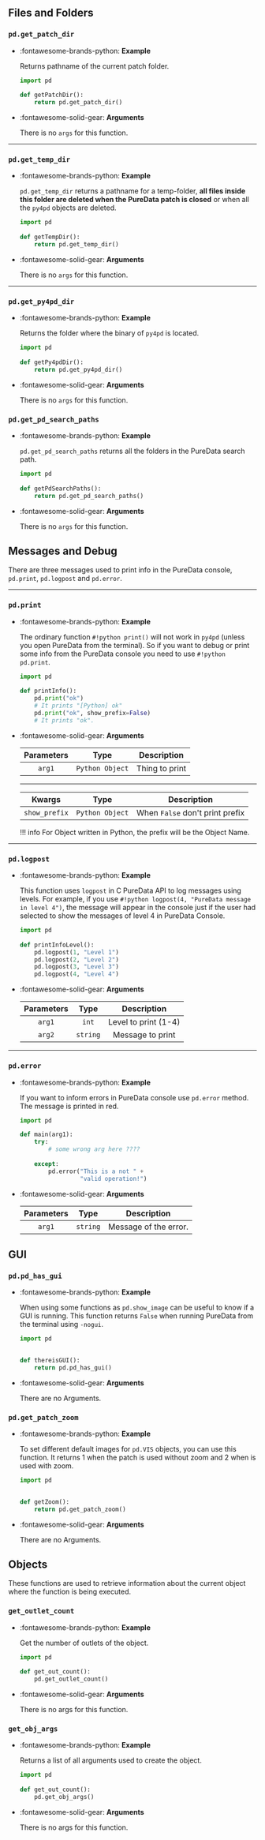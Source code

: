 ## Files and Folders


### `pd.get_patch_dir`

<div class="grid cards" markdown>

-   :fontawesome-brands-python: __Example__

    Returns pathname of the current patch folder.
    
    ``` py
    import pd
	    
    def getPatchDir():
        return pd.get_patch_dir()

    ```

-   :fontawesome-solid-gear: __Arguments__

    There is no `args` for this function.
    
</div>


-------------------------------------- 


### `pd.get_temp_dir`



<div class="grid cards" markdown>

-   :fontawesome-brands-python: __Example__

    `pd.get_temp_dir` returns a pathname for a temp-folder, **all files inside this folder are deleted when the PureData patch is closed** or when all the `py4pd` objects are deleted.

    ``` py
    import pd
	    
    def getTempDir():
        return pd.get_temp_dir()

    ```

-   :fontawesome-solid-gear: __Arguments__

    There is no `args` for this function.
    
</div>

---

### `pd.get_py4pd_dir`

<div class="grid cards" markdown>

-   :fontawesome-brands-python: __Example__

    Returns the folder where the binary of `py4pd` is located.
    
    ``` py
    import pd
	    
    def getPy4pdDir():
        return pd.get_py4pd_dir()

    ```

-   :fontawesome-solid-gear: __Arguments__

    There is no `args` for this function.
    
</div>


### `pd.get_pd_search_paths`



<div class="grid cards" markdown>

-   :fontawesome-brands-python: __Example__

    `pd.get_pd_search_paths` returns all the folders in the PureData search path.
    
    ``` py
    import pd
	    
    def getPdSearchPaths():
        return pd.get_pd_search_paths()

    ```

-   :fontawesome-solid-gear: __Arguments__

    There is no `args` for this function.
    
</div>


## Messages and Debug

There are three messages used to print info in the PureData console, `pd.print`, `pd.logpost` and `pd.error`.

------------------
### `pd.print`

<div class="grid cards" markdown>

-   :fontawesome-brands-python: __Example__


    The ordinary function `#!python print()` will not work in `py4pd` (unless you open PureData from the terminal). So if you want to debug or print some info from the PureData console you need to use `#!python pd.print`. 

    
    ``` py
    import pd
	    
    def printInfo():
        pd.print("ok") 
        # It prints "[Python] ok"
        pd.print("ok", show_prefix=False) 
        # It prints "ok".

    ```

-   :fontawesome-solid-gear: __Arguments__

    | Parameters     | Type | Description                   | 
    | :-----------: | :----: | :------------------------------: |
    | `arg1`   | `Python Object` | Thing to print |

    ---
    | Kwargs | Type | Description                   | 
    | :-----------: | :----: | :------------------------------: |
    | `show_prefix`   | `Python Object` | When `False` don't print prefix |

    !!! info
        For Object written in Python, the prefix will be the Object Name.
    
</div>

------------------
### `pd.logpost`

<div class="grid cards" markdown>

-   :fontawesome-brands-python: __Example__

    This function uses `logpost` in C PureData API to log messages using levels. For example, if you use `#!python logpost(4, "PureData message in level 4")`, the message will appear in the console just if the user had selected to show the messages of level 4 in PureData Console.
    
    ``` py
    import pd
	    
    def printInfoLevel():
        pd.logpost(1, "Level 1") 
        pd.logpost(2, "Level 2") 
        pd.logpost(3, "Level 3") 
        pd.logpost(4, "Level 4") 

    ```

-   :fontawesome-solid-gear: __Arguments__

    | Parameters     | Type | Description                   | 
    | :-----------: | :----: | :------------------------------: |
    | `arg1`   | `int` | Level to print (1-4) |
    | `arg2`   | `string` | Message to print |

</div>

---

### `pd.error`

<div class="grid cards" markdown>

-   :fontawesome-brands-python: __Example__
    
    If you want to inform errors in PureData console use `pd.error` method. The message is printed in red.
    
    ``` py
    import pd

    def main(arg1):
        try:
            # some wrong arg here ????
        
        except:
            pd.error("This is a not " +
                     "valid operation!")

    ```

-   :fontawesome-solid-gear: __Arguments__

    | Parameters     | Type | Description                   | 
    | :-----------: | :----: | :------------------------------: |
    | `arg1`   | `string` | Message of the error. |

</div>

## GUI

### `pd.pd_has_gui`

<div class="grid cards" markdown>

-   :fontawesome-brands-python: __Example__

    When using some functions as `pd.show_image` can be useful to know if a GUI is running. This function returns `False` when running PureData from the terminal using `-nogui`.

    ``` py
    import pd
	    

    def thereisGUI():
        return pd.pd_has_gui()

    ```

-   :fontawesome-solid-gear: __Arguments__

    There are no Arguments.

</div>


### `pd.get_patch_zoom`

<div class="grid cards" markdown>

-   :fontawesome-brands-python: __Example__

    To set different default images for `pd.VIS` objects, you can use this function. It returns 1 when the patch is used without zoom and 2 when is used with zoom. 

    ``` py
    import pd
	    

    def getZoom():
        return pd.get_patch_zoom()

    ```

-   :fontawesome-solid-gear: __Arguments__

    There are no Arguments.

</div>

## Objects

These functions are used to retrieve information about the current object where the function is being executed.

### `get_outlet_count`

<div class="grid cards" markdown>

-   :fontawesome-brands-python: __Example__

    Get the number of outlets of the object.
    
    ``` python
    import pd
	    
    def get_out_count():
        pd.get_outlet_count()

    ```

-   :fontawesome-solid-gear: __Arguments__

    There is no args for this function.

</div>

### `get_obj_args`

<div class="grid cards" markdown>

-   :fontawesome-brands-python: __Example__

    Returns a list of all arguments used to create the object.
    
    ``` python
    import pd
	    
    def get_out_count():
        pd.get_obj_args()

    ```

-   :fontawesome-solid-gear: __Arguments__

    There is no args for this function.

</div>


